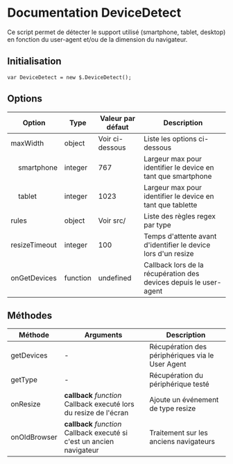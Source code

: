 # Documentation DeviceDetect

Ce script permet de détecter le support utilisé (smartphone, tablet, desktop) en fonction du user-agent et/ou de la dimension du navigateur.


## Initialisation

    var DeviceDetect = new $.DeviceDetect();


## Options

| Option                             | Type     | Valeur par défaut | Description                                                              |
|------------------------------------|----------|-------------------|--------------------------------------------------------------------------|
| maxWidth                           | object   | Voir ci-dessous   | Liste les options ci-dessous                                             |
| &nbsp;&nbsp;&nbsp;&nbsp;smartphone | integer  | 767               | Largeur max pour identifier le device en tant que smartphone             |
| &nbsp;&nbsp;&nbsp;&nbsp;tablet     | integer  | 1023              | Largeur max pour identifier le device en tant que tablette               |
| rules                              | object   | Voir src/         | Liste des règles regex par type                                          |
| resizeTimeout                      | integer  | 100               | Temps d'attente avant d'identifier le device lors d'un resize            |
| onGetDevices                       | function | undefined         | Callback lors de la récupération des devices depuis le user-agent        |


## Méthodes

| Méthode      | Arguments                                                              | Description                                                 |
|--------------|------------------------------------------------------------------------|-------------------------------------------------------------|
| getDevices   | -                                                                      | Récupération des périphériques via le User Agent            |
| getType      | -                                                                      | Récupération du périphérique testé                          |
| onResize     | **callback** *function* Callback executé lors du resize de l'écran     | Ajoute un événement de type resize                          |
| onOldBrowser | **callback** *function* Callback executé si c'est un ancien navigateur | Traitement sur les anciens navigateurs                      |